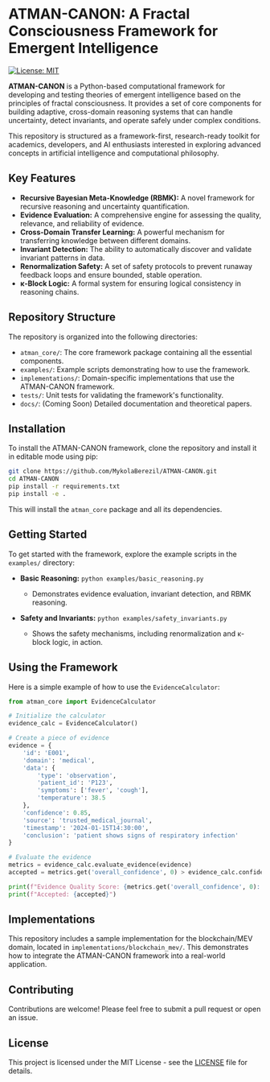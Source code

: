 # ATMAN-CANON: A Fractal Consciousness Framework for Emergent Intelligence

[![License: MIT](https://img.shields.io/badge/License-MIT-yellow.svg)](https://opensource.org/licenses/MIT)

**ATMAN-CANON** is a Python-based computational framework for developing and testing theories of emergent intelligence based on the principles of fractal consciousness. It provides a set of core components for building adaptive, cross-domain reasoning systems that can handle uncertainty, detect invariants, and operate safely under complex conditions.

This repository is structured as a framework-first, research-ready toolkit for academics, developers, and AI enthusiasts interested in exploring advanced concepts in artificial intelligence and computational philosophy.

## Key Features

- **Recursive Bayesian Meta-Knowledge (RBMK):** A novel framework for recursive reasoning and uncertainty quantification.
- **Evidence Evaluation:** A comprehensive engine for assessing the quality, relevance, and reliability of evidence.
- **Cross-Domain Transfer Learning:** A powerful mechanism for transferring knowledge between different domains.
- **Invariant Detection:** The ability to automatically discover and validate invariant patterns in data.
- **Renormalization Safety:** A set of safety protocols to prevent runaway feedback loops and ensure bounded, stable operation.
- **κ-Block Logic:** A formal system for ensuring logical consistency in reasoning chains.

## Repository Structure

The repository is organized into the following directories:

- `atman_core/`: The core framework package containing all the essential components.
- `examples/`: Example scripts demonstrating how to use the framework.
- `implementations/`: Domain-specific implementations that use the ATMAN-CANON framework.
- `tests/`: Unit tests for validating the framework's functionality.
- `docs/`: (Coming Soon) Detailed documentation and theoretical papers.

## Installation

To install the ATMAN-CANON framework, clone the repository and install it in editable mode using pip:

```bash
git clone https://github.com/MykolaBerezil/ATMAN-CANON.git
cd ATMAN-CANON
pip install -r requirements.txt
pip install -e .
```

This will install the `atman_core` package and all its dependencies.

## Getting Started

To get started with the framework, explore the example scripts in the `examples/` directory:

- **Basic Reasoning:** `python examples/basic_reasoning.py`
  - Demonstrates evidence evaluation, invariant detection, and RBMK reasoning.

- **Safety and Invariants:** `python examples/safety_invariants.py`
  - Shows the safety mechanisms, including renormalization and κ-block logic, in action.

## Using the Framework

Here is a simple example of how to use the `EvidenceCalculator`:

```python
from atman_core import EvidenceCalculator

# Initialize the calculator
evidence_calc = EvidenceCalculator()

# Create a piece of evidence
evidence = {
    'id': 'E001',
    'domain': 'medical',
    'data': {
        'type': 'observation',
        'patient_id': 'P123',
        'symptoms': ['fever', 'cough'],
        'temperature': 38.5
    },
    'confidence': 0.85,
    'source': 'trusted_medical_journal',
    'timestamp': '2024-01-15T14:30:00',
    'conclusion': 'patient shows signs of respiratory infection'
}

# Evaluate the evidence
metrics = evidence_calc.evaluate_evidence(evidence)
accepted = metrics.get('overall_confidence', 0) > evidence_calc.confidence_threshold

print(f"Evidence Quality Score: {metrics.get('overall_confidence', 0):.3f}")
print(f"Accepted: {accepted}")
```

## Implementations

This repository includes a sample implementation for the blockchain/MEV domain, located in `implementations/blockchain_mev/`. This demonstrates how to integrate the ATMAN-CANON framework into a real-world application.

## Contributing

Contributions are welcome! Please feel free to submit a pull request or open an issue.

## License

This project is licensed under the MIT License - see the [LICENSE](LICENSE) file for details.

